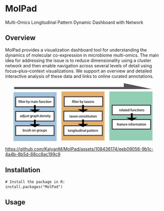 # MolPad
Multi-Omics Longitudinal Pattern Dynamic Dashboard with Network

## Overview

MolPad provides a visualization dashboard tool for understanding the dynamics of molecular co-expression in microbiome multi-omics. The main idea for addressing the issue is to reduce dimensionality using a cluster network and then enable navigation across several levels of detail using focus–plus–context visualizations. We support an overview and detailed interactive analysis of these data and links to online curated annotations. 

<p align="center">
  <img src="https://github.com/KaiyanM/MolPad/blob/main/image/flow.png" width="450"/></a>  
</p>

https://github.com/KaiyanM/MolPad/assets/108436174/eeb09056-9b1c-4a4b-8b5d-88cc8ac199c9



## Installation

```{r, eval = FALSE}
# Install the package in R:
install.packages("MolPad")
```

## Usage

